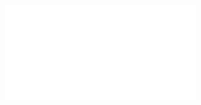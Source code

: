 <div align="center"   height="50px">
	<img src="https://github.com/ariary/ariary/raw/main/animated.svg?sanitize=true">
</div>
